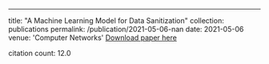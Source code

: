 ---
title: "A Machine Learning Model for Data Sanitization"
collection: publications
permalink: /publication/2021-05-06-nan
date: 2021-05-06
venue: 'Computer Networks'
[Download paper here](https://scholar.google.com/citations?view_op=view_citation&hl=en&user=CCckbEUAAAAJ&citation_for_view=CCckbEUAAAAJ:abG-DnoFyZgC)

citation count: 12.0